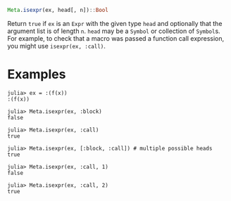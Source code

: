 ```julia
Meta.isexpr(ex, head[, n])::Bool
```

Return `true` if `ex` is an `Expr` with the given type `head` and optionally that the argument list is of length `n`. `head` may be a `Symbol` or collection of `Symbol`s. For example, to check that a macro was passed a function call expression, you might use `isexpr(ex, :call)`.

# Examples

```jldoctest
julia> ex = :(f(x))
:(f(x))

julia> Meta.isexpr(ex, :block)
false

julia> Meta.isexpr(ex, :call)
true

julia> Meta.isexpr(ex, [:block, :call]) # multiple possible heads
true

julia> Meta.isexpr(ex, :call, 1)
false

julia> Meta.isexpr(ex, :call, 2)
true
```
